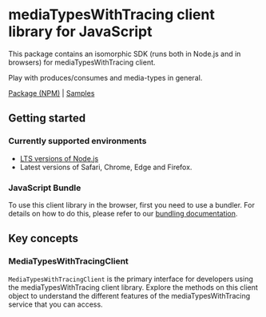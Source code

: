 # mediaTypesWithTracing client library for JavaScript

This package contains an isomorphic SDK (runs both in Node.js and in browsers) for mediaTypesWithTracing client.

Play with produces/consumes and media-types in general.

[Package (NPM)](https://www.npmjs.com/package/@msinternal/media-types-service-tracing) |
[Samples](https://github.com/Azure-Samples/azure-samples-js-management)

## Getting started

### Currently supported environments

- [LTS versions of Node.js](https://nodejs.org/about/releases/)
- Latest versions of Safari, Chrome, Edge and Firefox.





### JavaScript Bundle
To use this client library in the browser, first you need to use a bundler. For details on how to do this, please refer to our [bundling documentation](https://aka.ms/AzureSDKBundling).

## Key concepts

### MediaTypesWithTracingClient

`MediaTypesWithTracingClient` is the primary interface for developers using the mediaTypesWithTracing client library. Explore the methods on this client object to understand the different features of the mediaTypesWithTracing service that you can access.

